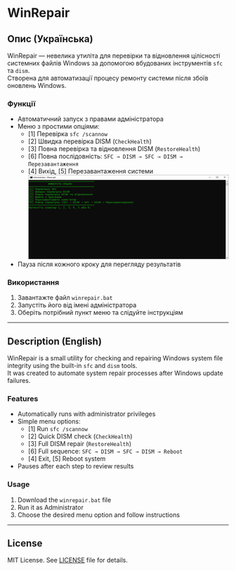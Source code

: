 # WinRepair

## Опис (Українська)

WinRepair — невелика утиліта для перевірки та відновлення цілісності системних файлів Windows за допомогою вбудованих інструментів `sfc` та `dism`.  
Створена для автоматизації процесу ремонту системи після збоїв оновлень Windows.

### Функції

- Автоматичний запуск з правами адміністратора
- Меню з простими опціями:
  - [1] Перевірка `sfc /scannow`
  - [2] Швидка перевірка DISM (`CheckHealth`)
  - [3] Повна перевірка та відновлення DISM (`RestoreHealth`)
  - [6] Повна послідовність: `SFC → DISM → SFC → DISM → Перезавантаження`
  - [4] Вихід, [5] Перезавантаження системи
![Меню WinRepair](./screenshots/menu-uk.png)
- Пауза після кожного кроку для перегляду результатів

### Використання

1. Завантажте файл `winrepair.bat`  
2. Запустіть його від імені адміністратора  
3. Оберіть потрібний пункт меню та слідуйте інструкціям

---

## Description (English)

WinRepair is a small utility for checking and repairing Windows system file integrity using the built-in `sfc` and `dism` tools.  
It was created to automate system repair processes after Windows update failures.

### Features

- Automatically runs with administrator privileges  
- Simple menu options:  
  - [1] Run `sfc /scannow`  
  - [2] Quick DISM check (`CheckHealth`)  
  - [3] Full DISM repair (`RestoreHealth`)  
  - [6] Full sequence: `SFC → DISM → SFC → DISM → Reboot`  
  - [4] Exit, [5] Reboot system  
- Pauses after each step to review results

### Usage

1. Download the `winrepair.bat` file  
2. Run it as Administrator  
3. Choose the desired menu option and follow instructions

---

## License

MIT License. See [LICENSE](./LICENSE) file for details.
